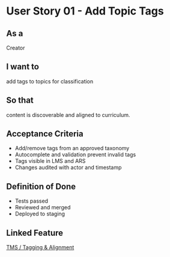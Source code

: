 # User Story 01 - Add Topic Tags

## As a
Creator

## I want to
add tags to topics for classification

## So that
content is discoverable and aligned to curriculum.

## Acceptance Criteria
- Add/remove tags from an approved taxonomy
- Autocomplete and validation prevent invalid tags
- Tags visible in LMS and ARS
- Changes audited with actor and timestamp

## Definition of Done
- Tests passed
- Reviewed and merged
- Deployed to staging

## Linked Feature
[TMS / Tagging & Alignment](../feature-spec.md)

